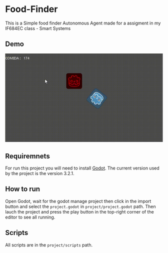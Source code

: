 # Food-Finder

This is a Simple food finder Autonomous Agent made for a assigment in my IF684EC class - Smart Systems

## Demo

![Demo](project/asserts/imgs/food-finder-gif.gif)

## Requiremnets

For run this project you will need to install [Godot](https://godotengine.org/download). The current version used by the project is the version 3.2.1.


## How to run

Open Godot, wait for the godot manage project then click in the import button and select the `project.godot` in `project/project.godot` path. Then lauch the project and press the play button in the top-right corner of the editor to see all running.

## Scripts

All scripts are in the `project/scripts` path. 